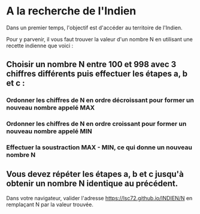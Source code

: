 # A la recherche de l'Indien

Dans un premier temps, l'objectif est d'accéder au territoire de l'Indien. 

Pour y parvenir, il vous faut trouver la valeur d'un nombre N en utilisant une recette indienne que voici :

## Choisir un nombre N entre 100 et 998 avec 3 chiffres différents puis effectuer les étapes a, b et c :

### Ordonner les chiffres de N en ordre décroissant pour former un nouveau nombre appelé MAX

### Ordonner les chiffres de N en ordre croissant pour former un nouveau nombre appelé MIN

### Effectuer la soustraction MAX - MIN, ce qui donne un nouveau nombre N

## Vous devez répéter les étapes a, b et c jusqu'à obtenir un nombre N identique au précédent.

Dans votre navigateur, valider l'adresse https://lsc72.github.io/INDIEN/N en remplaçant N par la valeur trouvée.
